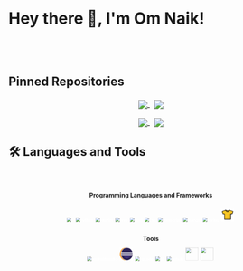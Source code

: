 # Hey there 👋, I'm  Om Naik!





<!-- Boilerplate Ignore
**Nike1421/Nike1421** is a ✨ _special_ ✨ repository because its `README.md` (this file) appears on your GitHub profile.
Here are some ideas to get you started:
- 🔭 I’m currently working on ...
- 🌱 I’m currently learning ...
- 👯 I’m looking to collaborate on ...
- 🤔 I’m looking for help with ...
- 💬 Ask me about ...
- 📫 How to reach me: ...
- 😄 Pronouns: ...
- ⚡ Fun fact: ... -->


<br/>
<br/>

## Pinned Repositories
<p align="center">
    <a href="https://github.com/Nike1421/Decentralized-Ride-Hailing-System-using-Blockchain">
        <img width='49%' align="center"src="https://github-readme-stats.vercel.app/api/pin/?username=Nike1421&repo=Decentralized-Ride-Hailing-System-using-Blockchain&border_color=2D826D&bg_color=0D1117&title_color=6CD3BF&text_color=C9D1D9&icon_color=6CD3BF" />
    </a>
    <span>&nbsp;</span>
    <a href="https://github.com/Nike1421/Java-Session-Codes">
        <img width='49%' align="center"src="https://github-readme-stats.vercel.app/api/pin/?username=Nike1421&repo=Java-Session-Codes&border_color=2D826D&bg_color=0D1117&title_color=6CD3BF&text_color=C9D1D9&icon_color=6CD3BF" />
    </a>
</p>

<p align="center">
    <a href="">
        <img width='60.25%' align="center"src="https://github-readme-stats.vercel.app/api?username=Nike1421&&show_icons=true&title_color=ffffff&icon_color=bb2acf&text_color=daf7dc&bg_color=151515" />
    </a>
    <span>&nbsp;</span>
    <a href="">
        <img width='37.25%' align="center"src="https://github-readme-stats.vercel.app/api/top-langs/?username=Nike1421&count_private=true&theme=tokyonight&langs_count=3" />
    </a>
</p>

## 🛠️ Languages and Tools



<br/>



<!-- ### Proficient -->

<svg fill="none" viewBox="0 0 1000 600" width="1000" height="600" xmlns="http://www.w3.org/2000/svg">
	<foreignObject width="100%" height="100%">
		<div xmlns="http://www.w3.org/1999/xhtml">
			<style>
                .logo {
                    color: white;
                    filter: drop-shadow(0px 0px 0.4px white);
                }
			</style>
			<div align="center">
<h2 align="center">Programming Languages and Frameworks</h2>
<br/>
    <img class="logo" src="https://cdn.jsdelivr.net/gh/devicons/devicon/icons/c/c-original.svg" alt="c" width="45" height="45" />&nbsp;
    <img class="logo" src="https://cdn.jsdelivr.net/gh/devicons/devicon/icons/python/python-original.svg" alt="python" width="45" height="45" />&nbsp;
    <img class="logo" src="https://cdn.jsdelivr.net/gh/devicons/devicon/icons/jupyter/jupyter-original.svg" alt="jupyter" width="45" height="45" />&nbsp;
    <img class="logo" src="https://cdn.jsdelivr.net/gh/devicons/devicon/icons/java/java-original.svg" alt="java" width="45" height="45" />&nbsp;
    <img class="logo" src="https://cdn.jsdelivr.net/gh/devicons/devicon/icons/html5/html5-original.svg" alt="html" width="45" height="45" />&nbsp;
    <img class="logo" src="https://cdn.jsdelivr.net/gh/devicons/devicon/icons/css3/css3-original.svg" alt="css" width="45" height="45" />&nbsp;
    <img class="logo" src="https://cdn.jsdelivr.net/gh/devicons/devicon/icons/javascript/javascript-original.svg" alt="javascript" width="45" height="45" />&nbsp;
    <img class="logo" src="https://cdn.jsdelivr.net/gh/devicons/devicon/icons/django/django-plain.svg" alt="django" width="45" height="45" />&nbsp;
    <img class="logo" src="https://cdn.jsdelivr.net/gh/devicons/devicon/icons/spring/spring-original.svg" alt="spring" width="45" height="45" />&nbsp;
    <img class="logo" src="https://github.com/Nike1421/Nike1421/blob/main/res/jersey.png" alt="jersey" width="45" height="45" />&nbsp;
    <!-- <img class="logo" src="https://cdn.jsdelivr.net/gh/devicons/devicon/icons/figma/figma-original.svg" alt="" width="45" height="45" />&nbsp; -->
</div>

<br/>

<div align="center">
<h2 align="center">Tools</h2>
    <img class="logo" src="https://cdn.jsdelivr.net/gh/devicons/devicon/icons/androidstudio/androidstudio-original.svg" alt="androidstudio" width="45" height="45" />&nbsp;
    <img class="logo" src="https://github.com/Nike1421/Nike1421/blob/main/res/eclipse.png" alt="eclipse" width="45" height="45" />&nbsp;
    <img class="logo" src="https://cdn.jsdelivr.net/gh/devicons/devicon/icons/vscode/vscode-original.svg" alt="vscode" width="45" height="45" />&nbsp;
    <img class="logo" src="https://cdn.jsdelivr.net/gh/devicons/devicon/icons/git/git-original.svg" alt="git" width="45" height="45" />&nbsp;
    <img class="logo" src="https://cdn.jsdelivr.net/gh/devicons/devicon/icons/github/github-original.svg" alt="github" width="45" height="45" />&nbsp;
    <img class="logo" src="https://cdn.jsdelivr.net/gh/devicons/devicon/icons/canva/canva-original.svg" alt="" width="45" height="45" />&nbsp;
    <img class="logo" src="https://cdn.jsdelivr.net/gh/devicons/devicon/icons/figma/figma-original.svg" alt="" width="45" height="45" />&nbsp;
</div>
</div>
</foreignObject>
</svg>